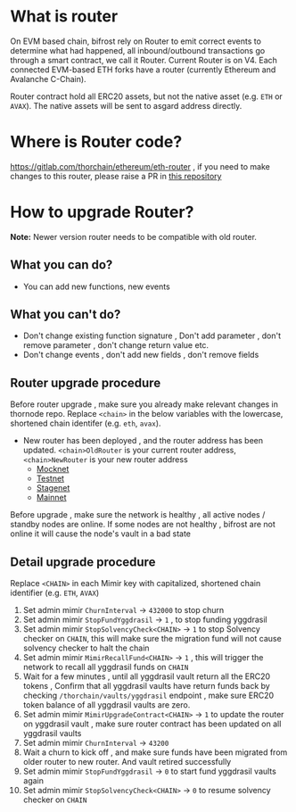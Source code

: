 <!-- markdownlint-disable MD024 -->

# What is router

On EVM based chain, bifrost rely on Router to emit correct events to determine what had happened, all inbound/outbound transactions go through a smart contract, we call it Router. Current Router is on V4. Each connected EVM-based ETH forks have a router (currently Ethereum and Avalanche C-Chain).

Router contract hold all ERC20 assets, but not the native asset (e.g. `ETH` or `AVAX`). The native assets will be sent to asgard address directly.

# Where is Router code?

https://gitlab.com/thorchain/ethereum/eth-router , if you need to make changes to this router, please raise a PR in [this repository](https://gitlab.com/thorchain/ethereum/eth-router)

# How to upgrade Router?

**Note:** Newer version router needs to be compatible with old router.

## What you can do?

- You can add new functions, new events

## What you can't do?

- Don't change existing function signature , Don't add parameter , don't remove parameter , don't change return value etc.
- Don't change events , don't add new fields , don't remove fields

## Router upgrade procedure

Before router upgrade , make sure you already make relevant changes in thornode repo. Replace `<chain>` in the below variables with the lowercase, shortened chain identifer (e.g. `eth`, `avax`).

- New router has been deployed , and the router address has been updated. `<chain>OldRouter` is your current router address, `<chain>NewRouter` is your new router address
  - [Mocknet](https://gitlab.com/thorchain/thornode/-/blob/develop/x/thorchain/router_upgrade_info_mocknet.go)
  - [Testnet](https://gitlab.com/thorchain/thornode/-/blob/develop/x/thorchain/router_upgrade_info_testnet.go)
  - [Stagenet](https://gitlab.com/thorchain/thornode/-/blob/develop/x/thorchain/router_upgrade_info_stagenet.go)
  - [Mainnet](https://gitlab.com/thorchain/thornode/-/blob/develop/x/thorchain/router_upgrade_info.go)

Before upgrade , make sure the network is healthy , all active nodes / standby nodes are online. If some nodes are not healthy , bifrost are not online it will cause the node's vault in a bad state

## Detail upgrade procedure

Replace `<CHAIN>` in each Mimir key with capitalized, shortened chain identifier (e.g. `ETH`, `AVAX`)

1. Set admin mimir `ChurnInterval` -> `432000` to stop churn
2. Set admin mimir `StopFundYggdrasil` -> `1` , to stop funding yggdrasil
3. Set admin mimir `StopSolvencyCheck<CHAIN>` -> `1` to stop Solvency checker on `CHAIN`, this will make sure the migration fund will not cause solvency checker to halt the chain
4. Set admin mimir `MimirRecallFund<CHAIN>` -> `1` , this will trigger the network to recall all yggdrasil funds on `CHAIN`
5. Wait for a few minutes , until all yggdrasil vault return all the ERC20 tokens , Confirm that all yggdrasil vaults have return funds back by checking `/thorchain/vaults/yggdrasil` endpoint , make sure ERC20 token balance of all yggdrasil vaults are zero.
6. Set admin mimir `MimirUpgradeContract<CHAIN>` -> `1` to update the router on yggdrasil vault , make sure router contract has been updated on all yggdrasil vaults
7. Set admin mimir `ChurnInterval` -> `43200`
8. Wait a churn to kick off , and make sure funds have been migrated from older router to new router. And vault retired successfully
9. Set admin mimir `StopFundYggdrasil` -> `0` to start fund yggdrasil vaults again
10. Set admin mimir `StopSolvencyCheck<CHAIN>` -> `0` to resume solvency checker on `CHAIN`
